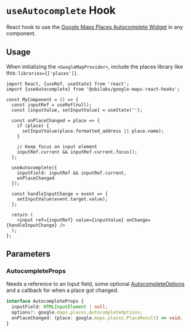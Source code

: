 # `useAutocomplete` Hook

React hook to use the [Google Maps Places Autocomplete Widget](https://developers.google.com/maps/documentation/javascript/reference/places-widget#Autocomplete) in any component.

## Usage

When initializing the `<GoogleMapProvider>`, include the places library like this: `libraries={['places']}`.

```tsx
import React, {useRef, useState} from 'react';
import {useAutocomplete} from '@ubilabs/google-maps-react-hooks';

const MyComponent = () => {
  const inputRef = useRef(null);
  const [inputValue, setInputValue] = useState('');

  const onPlaceChanged = place => {
    if (place) {
      setInputValue(place.formatted_address || place.name);
    }

    // Keep focus on input element
    inputRef.current && inputRef.current.focus();
  };

  useAutocomplete({
    inputField: inputRef && inputRef.current,
    onPlaceChanged
  });

  const handleInputChange = event => {
    setInputValue(event.target.value);
  };

  return (
    <input ref={inputRef} value={inputValue} onChange={handleInputChange} />
  );
};
```

## Parameters

### AutocompleteProps

Needs a reference to an Input field, some optional [AutocompleteOptions](https://developers.google.com/maps/documentation/javascript/reference/places-widget#AutocompleteOptions) and a callback for when a place got changed.

```TypeScript
interface AutocompleteProps {
  inputField: HTMLInputElement | null;
  options?: google.maps.places.AutocompleteOptions;
  onPlaceChanged: (place: google.maps.places.PlaceResult) => void;
}
```
